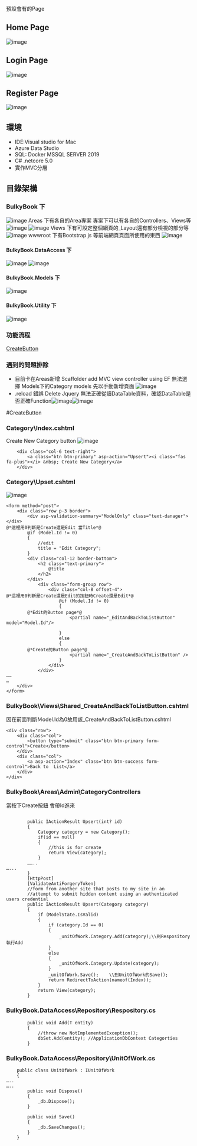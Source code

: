 預設會有的Page
## Home Page
![image](https://github.com/heysam/SamLearningWork/blob/master/dotnetcore/BulkyBook/images/pageHome.png)
## Login Page
![image](https://github.com/heysam/SamLearningWork/blob/master/dotnetcore/BulkyBook/images/pageLogin.png)

## Register Page
![image](https://github.com/heysam/SamLearningWork/blob/master/dotnetcore/BulkyBook/pageRegister.png)

## 環境
* IDE:Visual studio for Mac
* Azure Data Studio
* SQL: Docker MSSQL SERVER 2019
* C# .netcore 5.0
* 實作MVC分層

## 目錄架構
### BulkyBook 下
![image](https://github.com/heysam/SamLearningWork/blob/master/dotnetcore/BulkyBook/images/tree.jpg)
Areas 下有各自的Area專案 專案下可以有各自的Controllers、Views等
![image](https://github.com/heysam/SamLearningWork/blob/master/dotnetcore/BulkyBook/images/treeAreas1.jpg)
![image](https://github.com/heysam/SamLearningWork/blob/master/dotnetcore/BulkyBook/images/treeAreas2.jpg)
Views 下有可設定整個網頁的_Layout還有部分檢視的部分等
![image](https://github.com/heysam/SamLearningWork/blob/master/dotnetcore/BulkyBook/images/treeView1.jpg)
wwwroot 下有Bootstrap js 等前端網頁頁面所使用的東西
![image](https://github.com/heysam/SamLearningWork/blob/master/dotnetcore/BulkyBook/images/treeWwwroot.jpg)
#### BulkyBook.DataAccess 下
![image](https://github.com/heysam/SamLearningWork/blob/master/dotnetcore/BulkyBook/images/treeDataAccessDB.jpg)
![image](https://github.com/heysam/SamLearningWork/blob/master/dotnetcore/BulkyBook/images/treeDataAccessRepository.jpg)
#### BulkyBook.Models 下
![image](https://github.com/heysam/SamLearningWork/blob/master/dotnetcore/BulkyBook/images/treeModels.jpg)
#### BulkyBook.Utility 下
![image](https://github.com/heysam/SamLearningWork/blob/master/dotnetcore/BulkyBook/images/treeUtility.jpg)


### 功能流程
[CreateButton](#CreateButton) 


### 遇到的問題排除
* 目前卡在Areas新增 Scaffolder add MVC view controller using EF 無法選擇 Models下的Category models 先以手動新增頁面 ![image](https://github.com/heysam/SamLearningWork/blob/master/dotnetcore/BulkyBook/images/error1.jpg)
* .reload 錯誤 Delete Jquery 無法正確從讀DataTable資料，確認DataTable是否正確Function![image](https://github.com/heysam/SamLearningWork/blob/master/dotnetcore/BulkyBook/images/error2.jpg)![image](https://github.com/heysam/SamLearningWork/blob/master/dotnetcore/BulkyBook/images/error3.jpg)




#CreateButton
### Category\Index.cshtml
Create New Category button
![image](https://github.com/heysam/SamLearningWork/blob/master/dotnetcore/BulkyBook/images/pageCategory.png)
```
    <div class="col-6 text-right">
        <a class="btn btn-primary" asp-action="Upsert"><i class="fas fa-plus"></i> &nbsp; Create New Category</a>
    </div>

```
### Category\Upset.cshtml
![image](https://github.com/heysam/SamLearningWork/blob/master/dotnetcore/BulkyBook/images/pageUpsert.png)
```@model BulkyBook.Models.Category
<form method="post">    
    <div class="row p-3 border">
        <div asp-validation-summary="ModelOnly" class="text-danager"></div>
@*這裡用0判斷是Create還是Edit 當Title*@
        @if (Model.Id != 0)
        {
            //edit
            title = "Edit Category";
        }
        <div class="col-12 border-bottom">
            <h2 class="text-primary">
                @title
            </h2>
        </div>
            <div class="form-group row">
                <div class="col-8 offset-4">
@*這裡用0判斷是Create還是Edit的按鈕時Create還是Edit*@
                    @if (Model.Id != 0)
                    {
		@*Edit的Button page*@
                        <partial name="_EditAndBackToListButton" model="Model.Id"/>

                    }
                    else
                    {
		@*Create的Button page*@
                        <partial name="_CreateAndBackToListButton" />
                    }
                </div>
            </div>
……
…
    </div>
</form>

```

### BulkyBook\Views\Shared\_CreateAndBackToListButton.cshtml
因在前面判斷Ｍodel.Id為0故用該_CreateAndBackToListButton.cshtml
```
<div class="row">
    <div class="col">
        <button type="submit" class="btn btn-primary form-control">Create</button>
    </div>
    <div class="col">
        <a asp-action="Index" class="btn btn-success form-control">Back to  List</a>
    </div>
</div>
```
### BulkyBook\Areas\Admin\CategoryControllers
當按下Create按鈕 會帶Id進來
```

        public IActionResult Upsert(int? id)
        {
            Category category = new Category();
            if(id == null)
            {
                //this is for create
                return View(category);
            }
		……..
…...
        }
        [HttpPost]
        [ValidateAntiForgeryToken]
        //form from another site that posts to my site in an
        //attempt to submit hidden content using an authenticated users credential
        public IActionResult Upsert(Category category)
        {
            if (ModelState.IsValid)
            {
                if (category.Id == 0)
                {
                    _unitOfWork.Category.Add(category);\\到Respository執行Add
                }
                else
                {
                    _unitOfWork.Category.Update(category);
                }
                _unitOfWork.Save();    \\到UnitOfWork的Save();
                return RedirectToAction(nameof(Index));
            }
            return View(category);
        }
```
### BulkyBook.DataAccess\Repository\Respository.cs
```
        public void Add(T entity)
        {
            //throw new NotImplementedException();
            dbSet.Add(entity); //ApplicationDbContext Categorties
        }
```
### BulkyBook.DataAccess\Repository\UnitOfWork.cs
```
    public class UnitOfWork : IUnitOfWork
    {
…..
…..
        public void Dispose()
        {
            _db.Dispose();
        }

        public void Save()
        {
            _db.SaveChanges();
        }
    }

```




